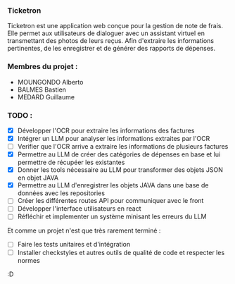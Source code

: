 ### Ticketron

Ticketron est une application web conçue pour la gestion de note de frais.
Elle permet aux utilisateurs de dialoguer avec un assistant virtuel en transmettant des photos de leurs reçus.
Afin d'extraire les informations pertinentes, de les enregistrer et de générer des rapports de dépenses.


### Membres du projet :

- MOUNGONDO Alberto
- BALMES Bastien
- MEDARD Guillaume


### TODO :
+ [x] Développer l'OCR pour extraire les informations des factures
+ [x] Intégrer un LLM pour analyser les informations extraites par l'OCR
+ [ ] Verifier que l'OCR arrive a extraire les informations de plusieurs factures
+ [X] Permettre au LLM de créer des catégories de dépenses en base et lui permettre de récupéer les existantes
+ [X] Donner les tools nécessaire au LLM pour transformer des objets JSON en objet JAVA
+ [X] Permettre au LLM d'enregistrer les objets JAVA dans une base de données avec les repositories
+ [ ] Créer les différentes routes API pour communiquer avec le front
+ [ ] Développer l'interface utilisateurs en react
+ [ ] Réfléchir et implementer un système minisant les erreurs du LLM

Et comme un projet n'est que très rarement terminé :
+ [ ] Faire les tests unitaires et d'intégration
+ [ ] Installer checkstyles et autres outils de qualité de code et respecter les normes 

:D

